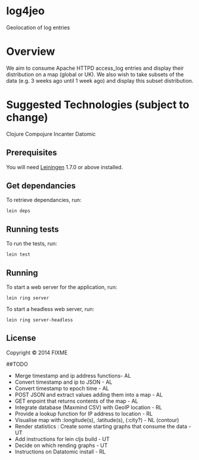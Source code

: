 # log4jeo

Geolocation of log entries

# Overview

We aim to consume Apache HTTPD access_log entries and display their distribution on a map (global or UK).
We also wish to take subsets of the data (e.g. 3 weeks ago until 1 week ago) and display this subset distribution.

# Suggested Technologies (subject to change)
Clojure 
Compojure
Incanter
Datomic


## Prerequisites

You will need [Leiningen][1] 1.7.0 or above installed.

[1]: https://github.com/technomancy/leiningen

## Get dependancies

To retrieve dependancies, run:

	lein deps


## Running tests

To run the tests, run:

	lein test

## Running

To start a web server for the application, run:

    lein ring server
    
To start a headless web server, run:

    lein ring server-headless

## License

Copyright © 2014 FIXME

##TODO

* Merge timestamp and ip address functions- AL
* Convert timestamp and ip to JSON - AL
* Convert timestamp to epoch time - AL
* POST JSON and extract values adding them into a map - AL
* GET enpoint that returns contents of the map - AL
* Integrate database (Maxmind CSV) with GeoIP location - RL
* Provide a lookup function for IP address to location - RL
* Visualise map with :longitude(s), :latitude(s), (:city?) - NL  (contour)
* Render statistics : Create some starting graphs that consume the data - UT
* Add instructions for lein cljs build - UT
* Decide on which rending graphs - UT
* Instructions on Datatomic install - RL
